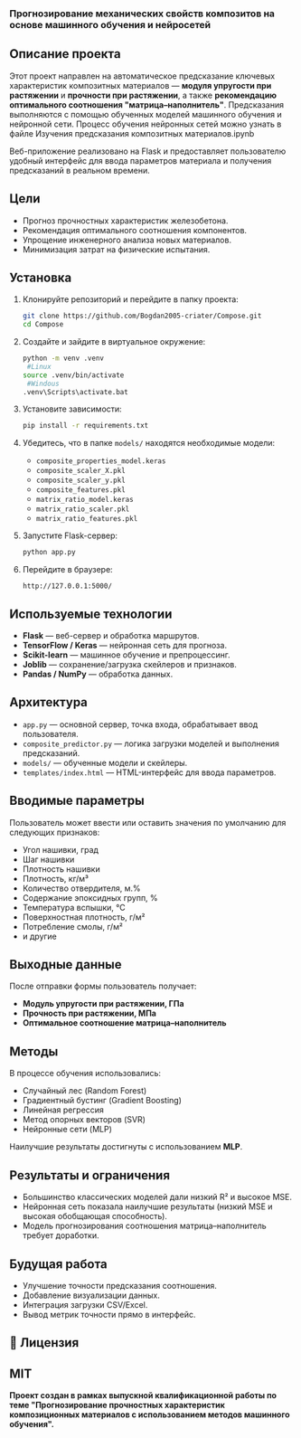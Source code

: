 ### **Прогнозирование механических свойств композитов на основе машинного обучения и нейросетей**

## Описание проекта

Этот проект направлен на автоматическое предсказание ключевых характеристик композитных материалов — **модуля упругости при растяжении** и **прочности при растяжении**, а также **рекомендацию оптимального соотношения "матрица–наполнитель"**. Предсказания выполняются с помощью обученных моделей машинного обучения и нейронной сети. Процесс обучения нейронных сетей можно узнать в файле Изучения предсказания композитных материалов.ipynb

Веб-приложение реализовано на Flask и предоставляет пользователю удобный интерфейс для ввода параметров материала и получения предсказаний в реальном времени.

## Цели

- Прогноз прочностных характеристик железобетона.
- Рекомендация оптимального соотношения компонентов.
- Упрощение инженерного анализа новых материалов.
- Минимизация затрат на физические испытания.

## Установка

1. Клонируйте репозиторий и перейдите в папку проекта:
   ```bash
   git clone https://github.com/Bogdan2005-criater/Compose.git
   cd Compose
2. Создайте и зайдите в виртуальное окружение:
   ```bash
   python -m venv .venv
    #Linux
   source .venv/bin/activate
    #Windous
   .venv\Scripts\activate.bat
   ```

2. Установите зависимости:

   ```bash
   pip install -r requirements.txt
   ```

3. Убедитесь, что в папке `models/` находятся необходимые модели:

   * `composite_properties_model.keras`
   * `composite_scaler_X.pkl`
   * `composite_scaler_y.pkl`
   * `composite_features.pkl`
   * `matrix_ratio_model.keras`
   * `matrix_ratio_scaler.pkl`
   * `matrix_ratio_features.pkl`

4. Запустите Flask-сервер:

   ```bash
   python app.py
   ```

5. Перейдите в браузере:

   ```
   http://127.0.0.1:5000/
   ```

## Используемые технологии

* **Flask** — веб-сервер и обработка маршрутов.
* **TensorFlow / Keras** — нейронная сеть для прогноза.
* **Scikit-learn** — машинное обучение и препроцессинг.
* **Joblib** — сохранение/загрузка скейлеров и признаков.
* **Pandas / NumPy** — обработка данных.

##  Архитектура

* `app.py` — основной сервер, точка входа, обрабатывает ввод пользователя.
* `composite_predictor.py` — логика загрузки моделей и выполнения предсказаний.
* `models/` — обученные модели и скейлеры.
* `templates/index.html` — HTML-интерфейс для ввода параметров.

##  Вводимые параметры

Пользователь может ввести или оставить значения по умолчанию для следующих признаков:

* Угол нашивки, град
* Шаг нашивки
* Плотность нашивки
* Плотность, кг/м³
* Количество отвердителя, м.%
* Содержание эпоксидных групп, %
* Температура вспышки, °С
* Поверхностная плотность, г/м²
* Потребление смолы, г/м²
* и другие

## Выходные данные

После отправки формы пользователь получает:

* **Модуль упругости при растяжении, ГПа**
* **Прочность при растяжении, МПа**
* **Оптимальное соотношение матрица–наполнитель**

##  Методы

В процессе обучения использовались:

* Случайный лес (Random Forest)
* Градиентный бустинг (Gradient Boosting)
* Линейная регрессия
* Метод опорных векторов (SVR)
* Нейронные сети (MLP)

Наилучшие результаты достигнуты с использованием **MLP**.

##  Результаты и ограничения

* Большинство классических моделей дали низкий R² и высокое MSE.
* Нейронная сеть показала наилучшие результаты (низкий MSE и высокая обобщающая способность).
* Модель прогнозирования соотношения матрица–наполнитель требует доработки.

## Будущая работа

* Улучшение точности предсказания соотношения.
* Добавление визуализации данных.
* Интеграция загрузки CSV/Excel.
* Вывод метрик точности прямо в интерфейс.

## 🧾 Лицензия

MIT 
---

**Проект создан в рамках выпускной квалификационной работы по теме "Прогнозирование прочностных характеристик композиционных материалов с использованием методов машинного обучения".**

